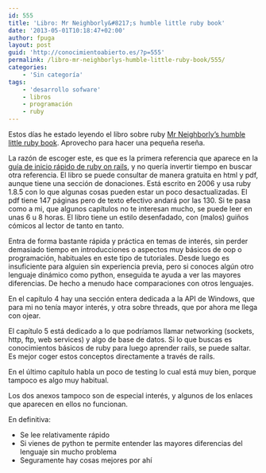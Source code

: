 ```yaml
---
id: 555
title: 'Libro: Mr Neighborly&#8217;s humble little ruby book'
date: '2013-05-01T10:18:47+02:00'
author: fpuga
layout: post
guid: 'http://conocimientoabierto.es/?p=555'
permalink: /libro-mr-neighborlys-humble-little-ruby-book/555/
categories:
    - 'Sin categoría'
tags:
    - 'desarrollo sofware'
    - libros
    - programación
    - ruby
---
```


Estos días he estado leyendo el libro sobre ruby [Mr Neighborly’s humble little ruby book](http://www.humblelittlerubybook.com/). Aprovecho para hacer una pequeña reseña.

La razón de escoger este, es que es la primera referencia que aparece en la [guía de inicio rápido de ruby on rails](http://guides.rubyonrails.org/getting_started.html), y no quería invertir tiempo en buscar otra referencia. El libro se puede consultar de manera gratuita en html y pdf, aunque tiene una sección de donaciones. Está escrito en 2006 y usa ruby 1.8.5 con lo que algunas cosas pueden estar un poco desactualizadas. El pdf tiene 147 páginas pero de texto efectivo andará por las 130. Si te pasa como a mi, que algunos capítulos no te interesan mucho, se puede leer en unas 6 u 8 horas. El libro tiene un estilo desenfadado, con (malos) guiños cómicos al lector de tanto en tanto.

Entra de forma bastante rápida y práctica en temas de interés, sin perder demasiado tiempo en introducciones o aspectos muy básicos de oop o programación, habituales en este tipo de tutoriales. Desde luego es insuficiente para alguien sin experiencia previa, pero si conoces algún otro lenguaje dinámico como python, enseguida te ayuda a ver las mayores diferencias. De hecho a menudo hace comparaciones con otros lenguajes.

En el capítulo 4 hay una sección entera dedicada a la API de Windows, que para mi no tenía mayor interés, y otra sobre threads, que por ahora me llega con ojear.

El capítulo 5 está dedicado a lo que podríamos llamar networking (sockets, http, ftp, web services) y algo de base de datos. Si lo que buscas es conocimientos básicos de ruby para luego aprender rails, se puede saltar. Es mejor coger estos conceptos directamente a través de rails.

En el último capítulo habla un poco de testing lo cual está muy bien, porque tampoco es algo muy habitual.

Los dos anexos tampoco son de especial interés, y algunos de los enlaces que aparecen en ellos no funcionan.

En definitiva:

- Se lee relativamente rápido
- Si vienes de python te permite entender las mayores diferencias del lenguaje sin mucho problema
- Seguramente hay cosas mejores por ahí